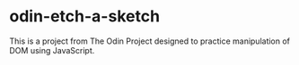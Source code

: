 # odin-etch-a-sketch

This is a project from The Odin Project designed to practice manipulation of DOM using JavaScript.